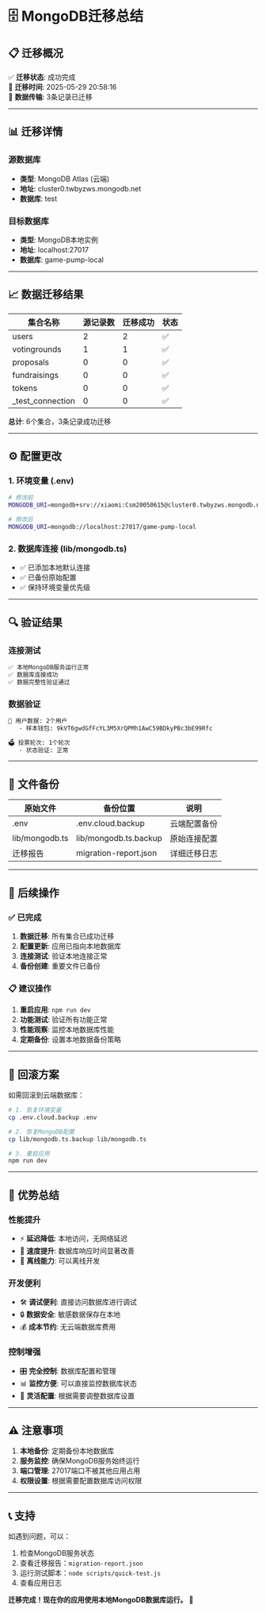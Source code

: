 # 🗄️ MongoDB迁移总结

## 📋 迁移概况

✅ **迁移状态**: 成功完成  
📅 **迁移时间**: 2025-05-29 20:58:16  
🔄 **数据传输**: 3条记录已迁移

---

## 📊 迁移详情

### 源数据库
- **类型**: MongoDB Atlas (云端)
- **地址**: cluster0.twbyzws.mongodb.net
- **数据库**: test

### 目标数据库
- **类型**: MongoDB本地实例
- **地址**: localhost:27017
- **数据库**: game-pump-local

---

## 📈 数据迁移结果

| 集合名称 | 源记录数 | 迁移成功 | 状态 |
|----------|----------|----------|------|
| users | 2 | 2 | ✅ |
| votingrounds | 1 | 1 | ✅ |
| proposals | 0 | 0 | ✅ |
| fundraisings | 0 | 0 | ✅ |
| tokens | 0 | 0 | ✅ |
| _test_connection | 0 | 0 | ✅ |

**总计**: 6个集合，3条记录成功迁移

---

## ⚙️ 配置更改

### 1. 环境变量 (.env)
```bash
# 修改前
MONGODB_URI=mongodb+srv://xiaomi:Csm20050615@cluster0.twbyzws.mongodb.net/test

# 修改后
MONGODB_URI=mongodb://localhost:27017/game-pump-local
```

### 2. 数据库连接 (lib/mongodb.ts)
- ✅ 已添加本地默认连接
- ✅ 已备份原始配置
- ✅ 保持环境变量优先级

---

## 🔍 验证结果

### 连接测试
```bash
✅ 本地MongoDB服务运行正常
✅ 数据库连接成功
✅ 数据完整性验证通过
```

### 数据验证
```bash
👥 用户数据: 2个用户
   - 样本钱包: 9kVT6gwdGfFcYL3M5XrQPMh1AwC59BDkyPBc3bE99Rfc

🗳️ 投票轮次: 1个轮次
   - 状态验证: 正常
```

---

## 📁 文件备份

| 原始文件 | 备份位置 | 说明 |
|----------|----------|------|
| .env | .env.cloud.backup | 云端配置备份 |
| lib/mongodb.ts | lib/mongodb.ts.backup | 原始连接配置 |
| 迁移报告 | migration-report.json | 详细迁移日志 |

---

## 🚀 后续操作

### ✅ 已完成
1. **数据迁移**: 所有集合已成功迁移
2. **配置更新**: 应用已指向本地数据库
3. **连接测试**: 验证本地连接正常
4. **备份创建**: 重要文件已备份

### 📋 建议操作
1. **重启应用**: `npm run dev`
2. **功能测试**: 验证所有功能正常
3. **性能观察**: 监控本地数据库性能
4. **定期备份**: 设置本地数据备份策略

---

## 🔄 回滚方案

如需回滚到云端数据库：

```bash
# 1. 恢复环境变量
cp .env.cloud.backup .env

# 2. 恢复MongoDB配置
cp lib/mongodb.ts.backup lib/mongodb.ts

# 3. 重启应用
npm run dev
```

---

## 🎯 优势总结

### 性能提升
- ⚡ **延迟降低**: 本地访问，无网络延迟
- 🚀 **速度提升**: 数据库响应时间显著改善
- 💾 **离线能力**: 可以离线开发

### 开发便利
- 🛠️ **调试便利**: 直接访问数据库进行调试
- 🔒 **数据安全**: 敏感数据保存在本地
- 💰 **成本节约**: 无云端数据库费用

### 控制增强
- 🎛️ **完全控制**: 数据库配置和管理
- 📊 **监控方便**: 可以直接监控数据库状态
- 🔧 **灵活配置**: 根据需要调整数据库设置

---

## ⚠️ 注意事项

1. **本地备份**: 定期备份本地数据库
2. **服务监控**: 确保MongoDB服务始终运行
3. **端口管理**: 27017端口不被其他应用占用
4. **权限设置**: 根据需要配置数据库访问权限

---

## 📞 支持

如遇到问题，可以：
1. 检查MongoDB服务状态
2. 查看迁移报告：`migration-report.json`
3. 运行测试脚本：`node scripts/quick-test.js`
4. 查看应用日志

**迁移完成！现在你的应用使用本地MongoDB数据库运行。** 🎉 